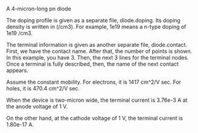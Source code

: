 A 4-micron-long pn diode

The doping profile is given as a separate file, diode.doping.
Its doping density is written in (/cm3).
For example, 1e19 means a n-type doping of 1e19 /cm3.

The terminal information is given as another separate file, diode.contact.
First, we have the contact name.
After that, the number of points is shown. 
In this example, you have 3.
Then, the next 3 lines for the terminal nodes.
Once a terminal is fully described, then, the name of the next contact appears.

Assume the constant mobility. For electrons, it is 1417 cm^2/V sec. For holes, it is 470.4 cm^2/V sec.

When the device is two-micron wide, the terminal current is 3.76e-3 A at the anode voltage of 1 V.

On the other hand, at the cathode voltage of 1 V, the terminal current is 1.80e-17 A.
